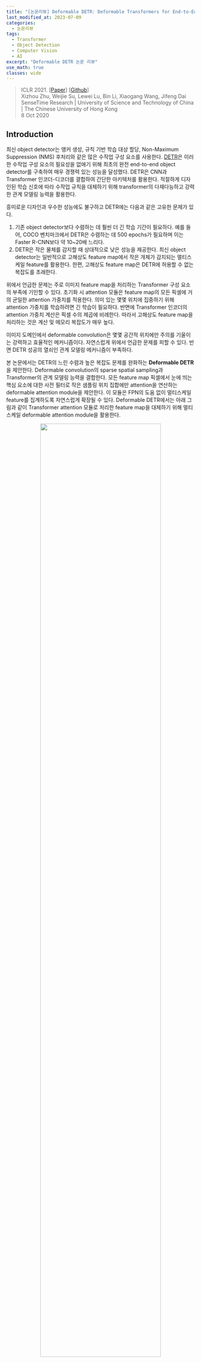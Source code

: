 ```yaml
---
title: "[논문리뷰] Deformable DETR: Deformable Transformers for End-to-End Object Detection"
last_modified_at: 2023-07-09
categories:
  - 논문리뷰
tags:
  - Transformer
  - Object Detection
  - Computer Vision
  - AI
excerpt: "Deformable DETR 논문 리뷰"
use_math: true
classes: wide
---
```


> ICLR 2021. [[Paper](https://arxiv.org/abs/2010.04159)] [[Github](https://github.com/fundamentalvision/Deformable-DETR)]  
> Xizhou Zhu, Weijie Su, Lewei Lu, Bin Li, Xiaogang Wang, Jifeng Dai  
> SenseTime Research | University of Science and Technology of China | The Chinese University of Hong Kong  
> 8 Oct 2020  

## Introduction
최신 object detector는 앵커 생성, 규칙 기반 학습 대상 할당, Non-Maximum Suppression (NMS) 후처리와 같은 많은 수작업 구성 요소를 사용한다. [DETR](https://kimjy99.github.io/논문리뷰/detr)은 이러한 수작업 구성 요소의 필요성을 없애기 위해 최초의 완전 end-to-end object detector를 구축하여 매우 경쟁력 있는 성능을 달성했다. DETR은 CNN과 Transformer 인코더-디코더를 결합하여 간단한 아키텍처를 활용한다. 적절하게 디자인된 학습 신호에 따라 수작업 규칙을 대체하기 위해 transformer의 다재다능하고 강력한 관계 모델링 능력을 활용한다.

흥미로운 디자인과 우수한 성능에도 불구하고 DETR에는 다음과 같은 고유한 문제가 있다. 

1. 기존 object detector보다 수렴하는 데 훨씬 더 긴 학습 기간이 필요하다. 예를 들어, COCO 벤치마크에서 DETR은 수렴하는 데 500 epochs가 필요하며 이는 Faster R-CNN보다 약 10~20배 느리다. 
2. DETR은 작은 물체를 감지할 때 상대적으로 낮은 성능을 제공한다. 최신 object detector는 일반적으로 고해상도 feature map에서 작은 개체가 감지되는 멀티스케일 feature를 활용한다. 한편, 고해상도 feature map은 DETR에 허용할 수 없는 복잡도를 초래한다. 

위에서 언급한 문제는 주로 이미지 feature map을 처리하는 Transformer 구성 요소의 부족에 기인할 수 있다. 초기화 시 attention 모듈은 feature map의 모든 픽셀에 거의 균일한 attention 가중치를 적용한다. 의미 있는 몇몇 위치에 집중하기 위해 attention 가중치를 학습하려면 긴 학습이 필요하다. 반면에 Transformer 인코더의 attention 가중치 계산은 픽셀 수의 제곱에 비례한다. 따라서 고해상도 feature map을 처리하는 것은 계산 및 메모리 복잡도가 매우 높다.

이미지 도메인에서 deformable convolution은 몇몇 공간적 위치에만 주의를 기울이는 강력하고 효율적인 메커니즘이다. 자연스럽게 위에서 언급한 문제를 피할 수 있다. 반면 DETR 성공의 열쇠인 관계 모델링 메커니즘이 부족하다. 

본 논문에서는 DETR의 느린 수렴과 높은 복잡도 문제를 완화하는 **Deformable DETR**을 제안한다. Deformable convolution의 sparse spatial sampling과 Transformer의 관계 모델링 능력을 결합한다. 모든 feature map 픽셀에서 눈에 띄는 핵심 요소에 대한 사전 필터로 작은 샘플링 위치 집합에만 attention을 연산하는 deformable attention module을 제안한다. 이 모듈은 FPN의 도움 없이 멀티스케일 feature를 집계하도록 자연스럽게 확장될 수 있다. Deformable DETR에서는 아래 그림과 같이 Transformer attention 모듈로 처리한 feature map을 대체하기 위해 멀티스케일 deformable attention module을 활용한다.

<center><img src='{{"/assets/img/deformable-detr/deformable-detr-fig1.PNG" | relative_url}}' width="80%"></center>
<br>
Deformable DETR은 빠른 수렴, 계산 및 메모리 효율성 덕분에 end-to-end object detector의 변형을 활용할 수 있는 가능성을 열어준다. 저자들은 detection 성능을 향상시키기 위해 간단하고 효과적인 boundary box 반복 개선 메커니즘을 탐색하였다. 또한 저자들은 2-stage Deformable DETR을 시도하였다. 2-stage Deformable DETR에서 region proposal은 Deformable DETR의 변형에 의해 생성되며 반복적인 boundary box 개선을 위해 디코더에 추가로 공급된다.

## Transformers and DETR
#### Multi-Head Attention in Transformers
Transformer는 attention 메커니즘을 기반으로 하는 네트워크 아키텍처이다. Query element 세트 (ex. 출력 문장의 타겟 단어)와 key element 세트 (ex. 입력 문장의 소스 단어)가 주어지면 multi-head attention module은 query-key 쌍의 호환성을 측정하는 attention 가중치에 따라 key 콘텐츠를 적응적으로 집계한다. 모델이 다양한 representation subspace와 다양한 위치의 콘텐츠에 초점을 맞출 수 있도록 다양한 attention head의 출력이 학습 가능한 가중치로 선형으로 집계된다. 

$q \in \Omega_q$가 representation feature $z_q \in \mathbb{R}^C$로 query element를 인덱싱하고 $k \in \Omega_k$가 representation feature $x_k \in \mathbb{R}^C$로 key element를 인덱싱한다고 하자. 여기서 $C$는 feature 차원이고 $\Omega_q$와 $\Omega_k$는 각각 query element 세트와 key element 세트이다. 그러면 multi-head attention feature는 다음과 같이 계산된다. 

$$
\begin{equation}
\textrm{MultiHeadAttn} (z_q, x) = \sum_{m=1}^M W_m [\sum_{k \in \Omega_k} A_{mqk \cdot W'_m x_k}]
\end{equation}
$$

여기서 $m$은 attention head를 인덱싱하고 $$W'_m \in \mathbb{R}^{C_v \times C}$$와 $W_m \in \mathbb{R}^{C \times C_v}$는 학습 가능한 가중치이다. 서로 다른 공간적 위치를 명확히 하기 위해 representation feature $z_q$와 $x_k$는 일반적으로 element 콘텐츠와 위치 임베딩의 concatenation 또는 합계이다. 

Transformer에는 두 가지 알려진 문제가 있다. 하나는 Transformer가 수렴되기 전에 긴 학습이 필요하다는 것이다. Query element와 key element의 수가 각각 $N_q$와 $N_k$라고 하자. 일반적으로 적절한 파라미터 초기화를 통해 $U_m z_q$와 $V_m x_k$는 평균이 0이고 분산이 1인 분포를 따르므로 $N_k$가 클 때 attention 가중치 $A_{mqk} \approx 1 / N_k$가 된다. 이는 입력 feature에 대해 모호한 기울기를 발생시킨다. 따라서 attention 가중치가 특정 key에 집중할 수 있도록 긴 학습 일정이 필요하다. 핵심 element가 일반적으로 이미지 픽셀인 이미지 도메인에서 $N_k$는 매우 클 수 있으며 수렴이 오래 걸린다.

한편 multi-head attention을 위한 계산 및 메모리 복잡도는 수많은 query element와 key element로 인해 매우 높을 수 있다. $\textrm{MultiHeadAttn}$의 계산 복잡도는 $O(N_q C^2 + N_k C^2 + N_q N_k C)$이다. Query element와 key element가 모두 픽셀인 이미지 도메인에서 $N_q = N_k \gg C$이므로 복잡도는 세 번째 항인 $O(N_q N_k C)$에 의해 지배된다. 따라서 multi-head attention 모듈은 feature map 크기에 따라 제곱으로 복잡도가 증가하는 문제를 겪는다.

#### DETR
DETR은 Transformer 인코더-디코더 아키텍처를 기반으로 하며 이분 매칭을 통해 각 ground-truth boundary box에 대한 고유한 예측을 강제하는 집합 기반 Hungarian loss와 결합된다. 

CNN backbone (ex. ResNet)에서 추출한 입력 feature map $x \in \mathbb{R}^{C \times H \times W}$가 주어지면 DETR은 표준 Transformer 인코더-디코더 아키텍처를 활용하여 입력 feature map을 object query들의 집합의 feature로 변환한다. 3-layer 피드포워드 신경망(FFN)과 linear projection이 detection head로 object query feature (디코더에서 생성됨) 위에 추가된다. FFN은 boundary box 좌표 $b \in [0, 1]^4$를 예측하는 회귀 분기 역할을 한다. 여기서 $$b = \{b_x, b_y, b_w, b_h\}$$는 정규화된 박스 중심 좌표, 박스 높이 및 너비 (이미지 크기 기준)를 인코딩한다. Linear projection은 분류 결과를 생성하는 분류 분기 역할을 한다. 

DETR의 Transformer 인코더의 경우 query element와 key element는 모두 feature map의 픽셀이다. 입력은 ResNet feature map이다. $H$와 $W$는 각각 feature map의 높이와 너비라고 하자. 그러면 self-attention의 계산 복잡도는 $O(H^2 W^2 C)$이며 공간 크기에 따라 2차적으로 증가한다.

DETR의 Transformer 디코더의 경우 입력에는 인코더의 feature map과 학습 가능한 위치 임베딩으로 표시되는 $N$개의 object query가 모두 포함된다. 디코더에는 두 가지 유형의 attention 모듈, 즉 cross-attention 모듈과 self-attention 모듈이 있다. Cross-attention 모듈에서 object query는 feature map에서 feature를 추출한다. Query element는 object query에 대한 것이고 key element는 인코더의 출력 feature map에 대한 것이다. 여기에서 $N_q = N, N_k = H \times W$이고 cross-attention 복잡도는 $O (H W C^2 + NHWC)$이다. 복잡도는 feature map의 공간 크기에 따라 선형적으로 증가한다. Self-attention 모듈에서 object query는 서로 상호 작용하여 관계를 캡처한다. Query element와 key element는 모두 object query이다. 여기서 $N_q = N_k = N$이고 self-attention 모듈의 복잡도는 $O(2NC^2 + N^2 C)$이다. Object query 수가 적당하면 복잡도가 허용된다.

DETR은 object detection을 위한 매력적인 디자인으로 수작업으로 디자인된 많은 구성 요소가 필요하지 않다. 그러나 자체적 문제도 있다. 이러한 문제는 주로 이미지 feature map을 핵심 요소로 처리할 때 Transformer attention이 부족하기 때문일 수 있다. 

1. DETR은 작은 물체를 감지하는 성능이 상대적으로 낮다. 최신 object detector는 고해상도 feature map을 사용하여 작은 물체를 더 잘 감지한다. 그러나 고해상도 feature map은 입력 feature map의 공간 크기와 2차 복잡도를 갖는 DETR의 Transformer 인코더의 self-attention 모듈에 허용할 수 없는 복잡도를 초래할 수 있다. 
2. 최신 object detector와 비교할 때 DETR은 수렴하는 데 더 많은 학습 기간이 필요하다. 이것은 주로 이미지 feature를 처리하는 attention 모듈이 학습하기 어렵기 때문이다. 초기화 시 cross-attention 모듈은 전체 feature map에서 거의 평균 수준이다. 반면 학습이 끝나면 attention map은 물체의 말단에만 초점을 맞추는 매우 드문 것으로 학습된다. DETR은 attention map에서 이러한 중요한 변화를 학습하기 위해 긴 학습이 필요하다.

## Method
### 1. Deformable Transformers for End-to-End Object Detection
#### Deformable Attention Module
<center><img src='{{"/assets/img/deformable-detr/deformable-detr-fig2.PNG" | relative_url}}' width="100%"></center>
<br>
이미지 feature map에 Transformer attention을 적용하는 핵심 문제는 가능한 모든 공간 위치를 살펴본다는 점이다. 이를 해결하기 위해 본 논문은 **deformable attention module**을 제시한다. Deformable convolution에서 영감을 받은 deformable attention module은 위 그림과 같이 feature map의 공간 크기에 관계없이 기준점 주변의 작은 key 샘플링 지점 집합에만 주의를 기울인다. 각 query에 대해 수렴 및 feature space 해상도 문제를 완화할 수 있다. 

입력 feature map $x \in \mathbb{R}^{C \times H \times W}$가 주어지면 $q$가 콘텐츠 feature $z_q$와 2D 기준점 $p_q$를 포함하는 query element를 인덱싱한다고 하자. Deformable attention feature는 다음과 같이 계산된다.

$$
\begin{equation}
\textrm{DeformAttn} (z_q, p_q, x) = \sum_{m=1}^M W_m [\sum_{k=1}^K A_{mqk} \cdot W'_m x (p_q + \Delta p_{mqk})]
\end{equation}
$$

여기서 $m$은 attention head를 인덱싱하고 $k$는 샘플링된 key를 인덱싱하고며 $K$는 총 샘플링된 key의 수이다 ($K \ll HW$). $\Delta p_{mqk}$와 $A_{mqk}$는 각각 $m$번째 attention head에서 k번째 샘플링 포인트의 샘플링 오프셋과 attention 가중치를 나타낸다. Attention 가중치 $A_{mqk}$는

$$
\begin{equation}
\sum_{k=1}^K A_{mqk} = 1
\end{equation}
$$

로 정규화되며, $[0, 1]$ 범위에 있다. $p_q + \Delta p_{mqk}$는 분수이므로 bilinear interpolation이 적용된다. $\Delta p_{mqk}$와 $A_{mqk}$는 모두 query feature $z_q$에 대한 linear projection을 통해 얻는다. 구현에서 $z_q$는 $3MK$개의 채널의 linear projection 연산자에 공급된다. 여기서 처음 $2MK$개의 채널은 샘플링 오프셋 $\Delta p_{mqk}$를 인코딩하고 나머지 $MK$개의 채널은 softmax 연산자에 공급되어 attention 가중치 $A_{mqk}$를 얻는다.

Deformable attention module은 convolution feature map을 핵심 요소로 처리하도록 설계되었다. $N_q$를 query element의 수라고 하면 $MK$가 상대적으로 작을 때 deformable attention module의 복잡도는 

$$
\begin{equation}
O(2N_q C^2 + \min( HW C^2 , N_q K C^2 ))
\end{equation}
$$

이다. $N_q = HW$인 DETR 인코더에 적용하면 복잡도는 $O(HW C^2)$가 되어 공간 크기에 선형 복잡도가 된다. DETR 디코더에서 cross-attention 모듈로 적용하면 $N_q = N$ ($N$은 object query의수), 복잡도는 $O(NKC^2)$가 되어 공간 크기 $HW$와 무관하다.

#### Multi-scale Deformable Attention Module
대부분의 최신 object detection 프레임워크는 멀티스케일 feature map의 이점을 얻는다. Deformable attention module은 멀티스케일 feature map을 위해 자연스럽게 확장될 수 있다.

$$\{x^l\}_{l=1}^L$$을 입력 멀티스케일 feature map이라고 하자. 여기서 $x^l \in \mathbb{R}^{C \times H_l \times W_l}$이다. $$\hat{p}_q \in [0, 1]^2$$를 각 query element $q$에 대한 기준점의 정규화된 좌표라고 하면 멀티스케일 deformable attention module은 다음과 같이 적용된다.

$$
\begin{equation}
\textrm{MSDeformAttn} (z_q, \hat{p}_q, \{x^l\}_{l=1}^L) = \sum_{m=1}^M W_m [\sum_{l=1}^L \sum_{k=1}^K A_{mlqk} \cdot W'_m x^l (\phi_l (\hat{p}_q) + \Delta p_{mlqk})]
\end{equation}
$$

여기서 $m$은 attention head를 인덱싱하고 $l$은 입력 feature 레벨을 인덱싱하며 $k$는 샘플링 포인트를 인덱싱한다. $\Delta p_{mlqk}$와 $A_{mlqk}$는 각각 $l$번째 feature 레벨고 $m$번째 attention head에서 $k$번째 샘플링 포인트의 샘플링 오프셋과 attention 가중치를 나타낸다. Attention 가중치 $A_{mlqk}$는 

$$
\begin{equation}
\sum_{l=1}^L \sum_{k=1}^K A_{mlqk} = 1
\end{equation}
$$

로 정규화된다. 여기서 정규화 좌표 $$\hat{p}_q \in [0, 1]^2$$를 사용하며, 정규화 좌표 $(0, 0)$와 $(1, 1)$은 이미지의 왼쪽 상단과 오른쪽 하단을 각각 나타낸다. 함수 $$\phi_l (\hat{p}_q)$$는 정규화된 좌표 $$\hat{p}_q$$를 $l$번째 레벨의 입력 feature map으로 재조정한다. 멀티스케일 deformable attention은 단일 스케일 feature map의 $K$개 포인트 대신 멀티스케일 feature map의 $LK$개의 포인트를 샘플링한다는 점을 제외하면 단일 스케일 버전과 매우 유사하다.

Deformable attention module은 $L = 1$이고 $K = 1$이며 $$W'_m \in \mathbb{R}^{C_v \times C}$$가 항등 행렬로 고정되면 deformable convolution과 동일해진다. Deformable convolution은 각 attention head에 대해 하나의 샘플링 포인트에만 초점을 맞추는 단일 스케일 입력용으로 설계되었다. 그러나 멀티스케일 deformable attention은 멀티스케일 입력에서 여러 샘플링 지점을 살펴본다. 멀티스케일 deformable attention module은 변형 가능한 샘플링 위치에 의해 사전 필터링 메커니즘이 도입되는 Transformer attention의 효율적인 변형으로도 인식될 수 있다. 샘플링 포인트가 가능한 모든 위치를 통과할 때 deformable attention module은 Transformer attention과 동일하다.

#### Deformable Transformer Encoder
DETR에서 feature map을 처리하는 Transformer attention 모듈을 멀티스케일 deformable attention module로 대체한다. 인코더의 입력과 출력은 모두 동일한 해상도를 가진 멀티스케일 feature map이다. 인코더에서 ResNet (1$\times$1 convolution으로 변환됨)의 $C_3$ ~ $C_5$ stage의 출력 feature map에서 멀티스케일 feature map $$\{x^l\}_{l=1}^{L-1}$$ $(L = 4)$을 추출한다. 여기서 $C_l$은 입력 이미지보다 $2^l$ 낮은 해상도를 가진다. 가장 낮은 해상도의 feature map $x^L$은 최종 $C_5$ stage에서 3$\times$3 stride 2 convolution을 통해 얻으며, $C_6$으로 표시된다. 모든 멀티스케일 feature map은 $C = 256$ 채널이다. FPN의 하향식 구조는 멀티스케일 deformable attention 자체가 멀티스케일 feature map 간에 정보를 교환할 수 있기 때문에 사용되지 않는다. 

인코더의 멀티스케일 deformable attention module을 적용하면 출력은 입력과 동일한 해상도를 가진 멀티스케일 feature map이다. Key element와 query element는 모두 멀티스케일 feature map의 픽셀이다. 각 query 픽셀에 대해 기준점는 그 자체이다. 각 query 픽셀이 어떤 feature 레벨에 있는지 식별하기 위해 위치 임베딩 외에도 feature 표현에 스케일 레벨 임베딩 $e_l$을 추가한다. 고정 인코딩을 사용한 위치 임베딩과 달리 스케일 레벨 임베딩 $$\{e_l\}_{l=1}^L$$은 랜덤하게 초기화되고 네트워크와 공동으로 학습된다.

#### Deformable Transformer Decoder
디코더에는 cross-attention 모듈과 self-attention 모듈이 있다. Attention 모듈의 두 가지 유형에 대한 query element는 object query이다. Cross-attention 모듈에서 object query는 feature map에서 feature를 추출한다. 여기서 핵심 요소는 인코더의 출력 feature map이다. Self-attention 모듈에서 object query는 서로 상호 작용하며 여기서 핵심 요소는 object query이다. Deformable attention module은 convolution feature map을 핵심 요소로 처리하도록 설계되었으므로 각 cross-attention 모듈만 멀티스케일 deformable attention module로 교체하고 self-attention 모듈은 변경하지 않는다. 각 object query에 대해 기준점 $$\hat{p}_q$$의 2D 정규화 좌표는 시그모이드 함수가 뒤따르는 학습 가능한 linear projection을 통해 object query 임베딩에서 예측된다.

멀티스케일 deformable attention module이 기준점 주변의 이미지 feature를 추출하기 때문에 detection head가 boundary box를 기준점에 대한 상대적인 오프셋으로 예측하여 최적화 난이도를 더 줄이도록 한다. 기준점은 박스 중심의 초기 추측으로 사용된다. Detection head는 기준점에 대한 상대적인 오프셋을 예측한다. 이러한 방식으로 학습된 디코더 attention은 예측된 boundary box와 강한 상관관계를 갖게 되며, 이는 학습 수렴도 가속화한다. Transformer attention 모듈을 DETR의 deformable attention module로 교체함으로써 Deformable DETR이라는 효율적이고 수렴이 빠른 object detection 시스템을 구축한다.

### 2. Additional Improvements and Variants for Deformable DETR
Deformable DETR은 빠른 수렴, 계산 및 메모리 효율성 덕분에 end-to-end object detector의 다양한 변형을 활용할 수 있는 가능성을 열어준다. 

#### Iterative Bounding Box Refinement
이것은 optical flow 추정에서 개발된 iterative refinement에서 영감을 받았다. Detection 성능을 향상시키기 위해 간단하고 효과적인 boundary box 반복 개선 메커니즘을 설정한다. 여기에서 각 디코더 레이어는 이전 레이어의 예측을 기반으로 boundary box를 세분화한다.

#### Two-Stage Deformable DETR
오리지널 DETR에서 디코더의 object query는 현재 이미지와 관련이 없다. 저자들은 2-stage object detector에서 영감을 받아 첫 번째 stage로 region proposal을 생성하기 위한 Deformable DETR 변형을 탐색하였다. 생성된 region proposal은 추가 개선을 위한 object query로 디코더에 공급되어 2-stage Deformable DETR을 형성한다.

첫 번째 stage에서는 높은 recall의 proposal을 위해 멀티스케일 feature map의 각 픽셀이 object query 역할을 한다. 그러나 object query를 픽셀로 직접 설정하면 디코더의 self-attention 모듈에 허용할 수 없는 계산 및 메모리 비용이 발생하며 복잡도는 query 수에 따라 2차적으로 증가한다. 이 문제를 피하기 위해 디코더를 제거하고 로컬한 proposal 생성을 위해 인코더 전용 Deformable DETR을 형성한다. 여기에서 각 픽셀은 boundary box를 직접 예측하는 object query로 할당된다. 가장 점수가 높은 boundary box가 region proposal로 선택된다. Region proposal을 두 번째 stage에 공급하기 전에는 NMS가 적용되지 않는다.

## Experiment
- 데이터셋: COCO 2017
- 구현 디테일
  - Backbone: ImageNet에서 사전 학습된 ResNet-50
  - 멀티스케일 feature map은 FPN 없이 추출됨
  - Deformable attention에서 $M = 8$, $K = 4$로 설정
  - Deformable Transformer 인코더의 파라미터는 여러 feature 레벨에서 공유됨
  - 대부분의 hyperparameter 세팅은 DETR을 따름
  - 가중치 2의 Focal Loss를 boundary box classification에 사용, object query의 수도 100에서 300으로 변경
  - Epoch: 50
  - Learning rate: 초기에 $2 \times 10^{-4}$, 40 epochs마다 0.1로 decay
  - $\beta_1 = 0.9$, $\beta_2 = 0.999$, weight decay = $10^{-4}$

### 1. Comparison with DETR
다음은 COCO 2017 val set에서의 성능을 DETR과 비교한 표이다. DETR-DC5<sup>+</sup>는 공정한 비교를 위해 DETR-DC5에 Focal Loss를 추가하고 object query의 수를 300으로 늘린 버전이다. 

<center><img src='{{"/assets/img/deformable-detr/deformable-detr-table1.PNG" | relative_url}}' width="100%"></center>
<br>
다음은 Deformable DETR과 DETR-DC5의 수렴 곡선이다.

<center><img src='{{"/assets/img/deformable-detr/deformable-detr-fig3.PNG" | relative_url}}' width="65%"></center>

### 2. Ablation Study on Deformable Attention
다음은 COCO 2017 val set에서 수행한 deformable attention의 ablation study 결과이다. MS는 멀티스케일을 뜻한다.

<center><img src='{{"/assets/img/deformable-detr/deformable-detr-table2.PNG" | relative_url}}' width="75%"></center>

### 3. Comparison with State-of-the-art Methods
다음은 COCO 2017 test-dev set에서 Deformable DETR을 다른 SOTA 방법들과 비교한 표이다.

<center><img src='{{"/assets/img/deformable-detr/deformable-detr-table3.PNG" | relative_url}}' width="80%"></center>